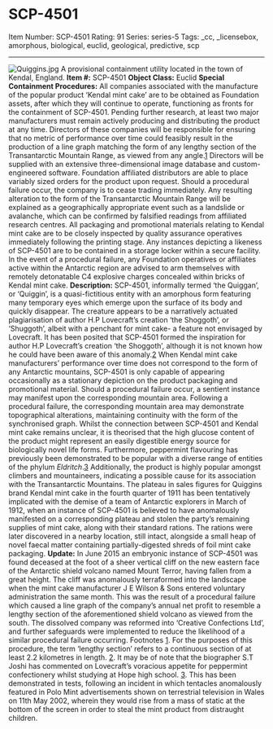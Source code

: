 # SCP-4501
Item Number: SCP-4501
Rating: 91
Series: series-5
Tags: _cc, _licensebox, amorphous, biological, euclid, geological, predictive, scp

---

![Quiggins.jpg](https://scp-wiki.wdfiles.com/local--files/scp-4501/Quiggins.jpg)
A provisional containment utility located in the town of Kendal, England.
**Item #:** SCP-4501
**Object Class:** Euclid
**Special Containment Procedures:** All companies associated with the manufacture of the popular product ‘Kendal mint cake’ are to be obtained as Foundation assets, after which they will continue to operate, functioning as fronts for the containment of SCP-4501. Pending further research, at least two major manufacturers must remain actively producing and distributing the product at any time.
Directors of these companies will be responsible for ensuring that no metric of performance over time could feasibly result in the production of a line graph matching the form of any lengthy section of the Transantarctic Mountain Range, as viewed from any angle.[1](javascript:;) Directors will be supplied with an extensive three-dimensional image database and custom-engineered software. Foundation affiliated distributors are able to place variably sized orders for the product upon request.
Should a procedural failure occur, the company is to cease trading immediately. Any resulting alteration to the form of the Transantarctic Mountain Range will be explained as a geographically appropriate event such as a landslide or avalanche, which can be confirmed by falsified readings from affiliated research centres.
All packaging and promotional materials relating to Kendal mint cake are to be closely inspected by quality assurance operatives immediately following the printing stage. Any instances depicting a likeness of SCP-4501 are to be contained in a storage locker within a secure facility.
In the event of a procedural failure, any Foundation operatives or affiliates active within the Antarctic region are advised to arm themselves with remotely detonatable C4 explosive charges concealed within bricks of Kendal mint cake.
**Description:** SCP-4501, informally termed ‘the Quiggan’, or ‘Quiggin’, is a quasi-fictitious entity with an amorphous form featuring many temporary eyes which emerge upon the surface of its body and quickly disappear. The creature appears to be a narratively actuated plagiarisation of author H.P Lovecraft’s creation ‘the Shoggoth’, or ‘Shuggoth’, albeit with a penchant for mint cake- a feature not envisaged by Lovecraft. It has been posited that SCP-4501 formed the inspiration for author H.P Lovecraft’s creation ‘the Shoggoth’, although it is not known how he could have been aware of this anomaly.[2](javascript:;)
When Kendal mint cake manufacturers’ performance over time does not correspond to the form of any Antarctic mountains, SCP-4501 is only capable of appearing occasionally as a stationary depiction on the product packaging and promotional material. Should a procedural failure occur, a sentient instance may manifest upon the corresponding mountain area.
Following a procedural failure, the corresponding mountain area may demonstrate topographical alterations, maintaining continuity with the form of the synchronised graph.
Whilst the connection between SCP-4501 and Kendal mint cake remains unclear, it is theorised that the high glucose content of the product might represent an easily digestible energy source for biologically novel life forms. Furthermore, peppermint flavouring has previously been demonstrated to be popular with a diverse range of entities of the phylum _Eldritch_.[3](javascript:;) Additionally, the product is highly popular amongst climbers and mountaineers, indicating a possible cause for its association with the Transantarctic Mountains.
The plateau in sales figures for Quiggins brand Kendal mint cake in the fourth quarter of 1911 has been tentatively implicated with the demise of a team of Antarctic explorers in March of 1912, when an instance of SCP-4501 is believed to have anomalously manifested on a corresponding plateau and stolen the party’s remaining supplies of mint cake, along with their standard rations. The rations were later discovered in a nearby location, still intact, alongside a small heap of novel faecal matter containing partially-digested shreds of foil mint cake packaging.
**Update:** In June 2015 an embryonic instance of SCP-4501 was found deceased at the foot of a sheer vertical cliff on the new eastern face of the Antarctic shield volcano named Mount Terror, having fallen from a great height. The cliff was anomalously terraformed into the landscape when the mint cake manufacturer J E Wilson & Sons entered voluntary administration the same month. This was the result of a procedural failure which caused a line graph of the company’s annual net profit to resemble a lengthy section of the aforementioned shield volcano as viewed from the south.
The dissolved company was reformed into ‘Creative Confections Ltd’, and further safeguards were implemented to reduce the likelihood of a similar procedural failure occurring.
Footnotes
[1](javascript:;). For the purposes of this procedure, the term ‘lengthy section’ refers to a continuous section of at least 2.2 kilometres in length.
[2](javascript:;). It may be of note that the biographer S.T Joshi has commented on Lovecraft’s voracious appetite for peppermint confectionery whilst studying at Hope high school.
[3](javascript:;). This has been demonstrated in tests, following an incident in which tentacles anomalously featured in Polo Mint advertisements shown on terrestrial television in Wales on 11th May 2002, wherein they would rise from a mass of static at the bottom of the screen in order to steal the mint product from distraught children.